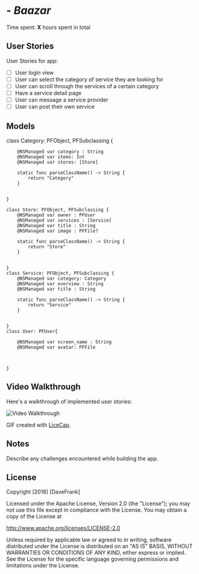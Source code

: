 #  - *Baazar*


Time spent: **X** hours spent in total

## User Stories

User Stories for app:

- [ ] User login view
- [ ] User can select the category of service they are looking for 
- [ ] User can scroll through the services of a certain category
- [ ] Have a service detail page
- [ ] User can message a service provider
- [ ] User can post their own service

## Models

class Category: PFObject, PFSubclassing {
        
        @NSManaged var category : String
        @NSManaged var items: Int
        @NSManaged var stores: [Store]
        
        static func parseClassName() -> String {
            return "Category"
        }
        
        
    }
    
    class Store: PFObject, PFSubclassing {
        @NSManaged var owner : PFUser
        @NSManaged var services : [Service]
        @NSManaged var title : String
        @NSManaged var image : PFFile?
        
        static func parseClassName() -> String {
            return "Store"
        }
        
        
    }
    class Service: PFObject, PFSubclassing {
        @NSManaged var category: Category
        @NSManaged var overview : String
        @NSManaged var title : String
        
        static func parseClassName() -> String {
            return "Service"
        }
        
        
    }
    class User: PFUser{
        
        @NSManaged var screen_name : String
        @NSManaged var avatar: PFFile
        
        
        
    }


## Video Walkthrough

Here's a walkthrough of implemented user stories:

<img src='http://i.imgur.com/link/to/your/gif/file.gif' title='Video Walkthrough' width='' alt='Video Walkthrough' />

GIF created with [LiceCap](http://www.cockos.com/licecap/).

## Notes

Describe any challenges encountered while building the app.

## License

Copyright [2018] [DaveFrank]

Licensed under the Apache License, Version 2.0 (the "License");
you may not use this file except in compliance with the License.
You may obtain a copy of the License at

http://www.apache.org/licenses/LICENSE-2.0

Unless required by applicable law or agreed to in writing, software
distributed under the License is distributed on an "AS IS" BASIS,
WITHOUT WARRANTIES OR CONDITIONS OF ANY KIND, either express or implied.
See the License for the specific language governing permissions and
limitations under the License.
